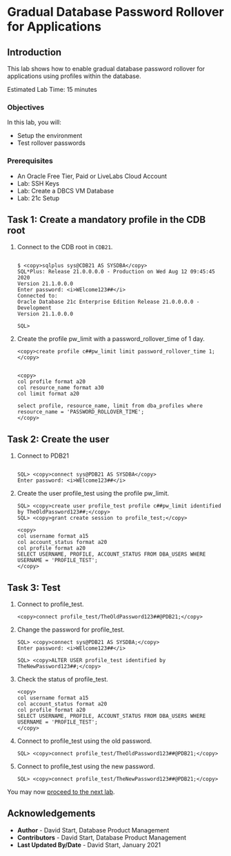 # Gradual Database Password Rollover for Applications

## Introduction
This lab shows how to enable gradual database password rollover for applications using profiles within the database.

Estimated Lab Time: 15 minutes

### Objectives
In this lab, you will:
* Setup the environment
* Test rollover passwords

### Prerequisites

* An Oracle Free Tier, Paid or LiveLabs Cloud Account
* Lab: SSH Keys
* Lab: Create a DBCS VM Database
* Lab: 21c Setup


## Task 1: Create a mandatory profile in the CDB root

1. Connect to the CDB root in `CDB21`.

    ```

    $ <copy>sqlplus sys@CDB21 AS SYSDBA</copy>
    SQL*Plus: Release 21.0.0.0.0 - Production on Wed Aug 12 09:45:45 2020
    Version 21.1.0.0.0
    Enter password: <i>WElcome123##</i>
    Connected to:
    Oracle Database 21c Enterprise Edition Release 21.0.0.0.0 - Development
    Version 21.1.0.0.0

    SQL>
    ```

2. Create the profile pw\_limit with a password\_rollover\_time of 1 day.

    ```
    <copy>create profile c##pw_limit limit password_rollover_time 1;</copy>
    ```
    ```

    <copy>
    col profile format a20
    col resource_name format a30
    col limit format a20

    select profile, resource_name, limit from dba_profiles where resource_name = 'PASSWORD_ROLLOVER_TIME';
    </copy>
    ```

## Task 2: Create the user  

1. Connect to PDB21
    ```

    SQL> <copy>connect sys@PDB21 AS SYSDBA</copy>
    Enter password: <i>WElcome123##</i>
    ```

2. Create the user profile\_test using the profile pw\_limit.

    ```
    SQL> <copy>create user profile_test profile c##pw_limit identified by TheOldPassword123##;</copy>
    SQL> <copy>grant create session to profile_test;</copy>

    <copy>
    col username format a15
    col account_status format a20
    col profile format a20
    SELECT USERNAME, PROFILE, ACCOUNT_STATUS FROM DBA_USERS WHERE USERNAME = 'PROFILE_TEST';
    </copy>
    ```

## Task 3: Test

1. Connect to profile\_test.

    ```
    <copy>connect profile_test/TheOldPassword123##@PDB21;</copy>
    ```

2. Change the password for profile\_test.

    ```
    SQL> <copy>connect sys@PDB21 AS SYSDBA;</copy>
    Enter password: <i>WElcome123##</i>
    ```
    ```
    SQL> <copy>ALTER USER profile_test identified by TheNewPassword123##;</copy>
    ```

3. Check the status of profile\_test.

    ```
    <copy>
    col username format a15
    col account_status format a20
    col profile format a20
    SELECT USERNAME, PROFILE, ACCOUNT_STATUS FROM DBA_USERS WHERE USERNAME = 'PROFILE_TEST';
    </copy>
    ```

4. Connect to profile\_test using the old password.

    ```
    SQL> <copy>connect profile_test/TheOldPassword123##@PDB21;</copy>
    ```

5. Connect to profile\_test using the new password.

    ```
    SQL> <copy>connect profile_test/TheNewPassword123##@PDB21;</copy>
    ```


You may now [proceed to the next lab](#next).

## Acknowledgements
* **Author** - David Start, Database Product Management
* **Contributors** -  David Start, Database Product Management
* **Last Updated By/Date** -  David Start, January 2021

